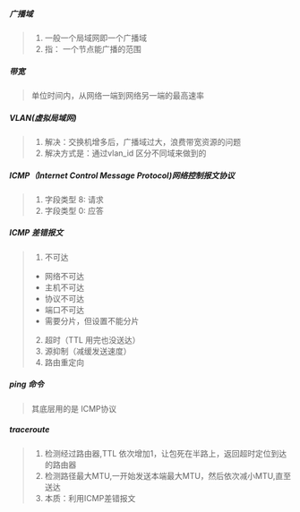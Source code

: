 ##### 广播域
> 1. 一般一个局域网即一个广播域
> 2. 指： 一个节点能广播的范围


##### 带宽
> 单位时间内，从网络一端到网络另一端的最高速率


##### VLAN(虚拟局域网)
> 1. 解决：交换机增多后，广播域过大，浪费带宽资源的问题
> 2. 解决方式是：通过vlan_id 区分不同域来做到的


##### ICMP（Internet Control Message Protocol)网络控制报文协议
> 1. 字段类型 8: 请求
> 2. 字段类型 0: 应答


##### ICMP 差错报文
> 1. 不可达
> - 网络不可达
> - 主机不可达
> - 协议不可达
> - 端口不可达
> - 需要分片，但设置不能分片
> 2. 超时（TTL 用完也没送达）
> 3. 源抑制（减缓发送速度）
> 4. 路由重定向 


##### ping 命令
> 其底层用的是 ICMP协议


##### traceroute
> 1. 检测经过路由器,TTL 依次增加1，让包死在半路上，返回超时定位到达的路由器
> 2. 检测路径最大MTU,一开始发送本端最大MTU，然后依次减小MTU,直至送达
> 3. 本质：利用ICMP差错报文





